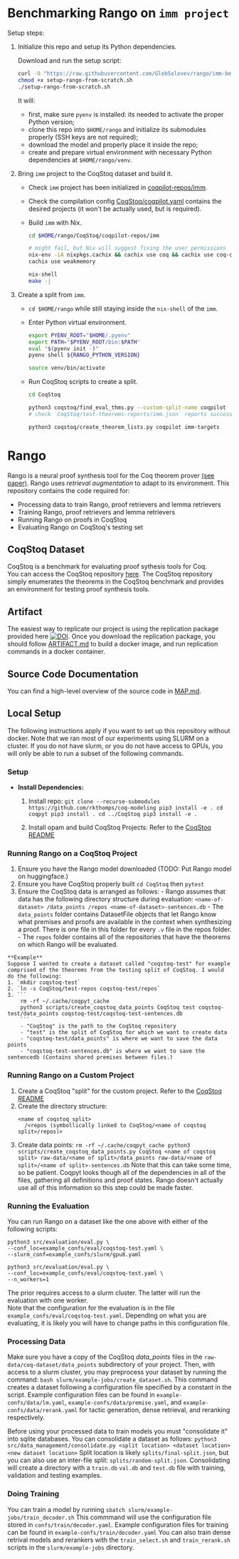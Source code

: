 # Benchmarking Rango on `imm project`

Setup steps:

1. Initialize this repo and setup its Python dependencies. 

    Download and run the setup script:
    ```bash
    curl -O "https://raw.githubusercontent.com/GlebSolovev/rango/imm-benchmark/setup/setup-rango-from-scratch.sh"
    chmod +x setup-rango-from-scratch.sh
    ./setup-rango-from-scratch.sh
    ```
    It will:
    * first, make sure `pyenv` is installed: its needed to activate the proper Python version;
    * clone this repo into `$HOME/rango` and initialize its submodules properly (SSH keys are not required);
    * download the model and properly place it inside the repo;
    * create and prepare virtual environment with necessary Python dependencies at `$HOME/rango/venv`.

2. Bring `imm` project to the CoqStoq dataset and build it.

    * Check `imm` project has been initialized in [coqpilot-repos/imm](coqpilot-repos/imm).

    * Check the compilation config [CoqStoq/coqpilot.yaml](CoqStoq/coqpilot.yaml) contains the desired projects (it won't be actually used, but is required).

    * Build `imm` with Nix.
        ```bash
        cd $HOME/rango/CoqStoq/coqpilot-repos/imm

        # might fail, but Nix will suggest fixing the user permissions
        nix-env -iA nixpkgs.cachix && cachix use coq && cachix use coq-community && cachix use math-comp 
        cachix use weakmemory

        nix-shell
        make -j
        ```

3. Create a split from `imm`.

    * `cd $HOME/rango` while still staying inside the `nix-shell` of the `imm`.

    * Enter Python virtual environment.
      ```bash
      export PYENV_ROOT="$HOME/.pyenv"
      export PATH="$PYENV_ROOT/bin:$PATH"
      eval "$(pyenv init -)"
      pyenv shell ${RANGO_PYTHON_VERSION}

      source venv/bin/activate
      ```

    * Run CoqStoq scripts to create a split.
      ```bash
      cd CoqStoq

      python3 coqstoq/find_eval_thms.py --custom-split-name coqpilot
      # check `CoqStoq/test-theorems-reports/imm.json` reports successes only 

      python3 coqstoq/create_theorem_lists.py coqpilot imm-targets
      ```


# Rango
Rango is a neural proof synthesis tool for the Coq theorem prover [(see paper)](paper.pdf).
Rango uses _retrieval augmentation_ to adapt to its environment.
This repository contains the code required for:
- Processing data to train Rango, proof retrievers and lemma retrievers
- Training Rango, proof retrievers and lemma retrievers
- Running Rango on proofs in CoqStoq
- Evaluating Rango on CoqStoq's testing set

## CoqStoq Dataset
CoqStoq is a benchmark for evaluating proof sythesis tools for Coq.  
You can access the CoqStoq repository [here](https://github.com/rkthomps/CoqStoq). The CoqStoq repository simply enumerates the theorems in the CoqStoq benchmark and provides an environment for testing proof synthesis tools.

<!-- You can access the CoqStoq dataset [here](https://zenodo.org/records/13188269?token=eyJhbGciOiJIUzUxMiIsImlhdCI6MTcyMjY3MDg5MiwiZXhwIjoxNzM1Njg5NTk5fQ.eyJpZCI6ImRmNmVjMDViLWE1NGUtNDMwOC1hNWEzLTkyOWFlNDRlNWY2ZSIsImRhdGEiOnt9LCJyYW5kb20iOiI1ZDk1Y2U3ZjAzNDJkZjJhYmU3YzBjNTJlMDZhYjc1OCJ9.y7SD3bDwFfPidOQcD-GshfMrEg5yhv0OsxdNC5Up148Xq4_483Yn69Lb3hYhSO3hP_0jkAZ4gJU0ODRIurz2NQ) -->

<!-- ## Trained Models -->
<!-- You can access the language models powering Rango and its variants [here](https://zenodo.org/records/13190944?token=eyJhbGciOiJIUzUxMiIsImlhdCI6MTcyMjY3NzIyOCwiZXhwIjoxNzM1Njg5NTk5fQ.eyJpZCI6ImNjODA2M2MwLTFlNDYtNDljZS05ZjkzLTAxYWNiYjhhMGY0ZSIsImRhdGEiOnt9LCJyYW5kb20iOiJjNDA2ZmVjNzhmMWRkNzAzNzVmNDRjOWJhMTIxNzY4OSJ9.AY9p1oeV_I4L44MQRDHTgpQU9xlDKbK805zLo22wZ9GZZQTKvfbB8mWxFuqjHSMLswLeT_5CuvS_M9vZa12lMw) -->

## Artifact
The easiest way to replicate our project is using the replication package provided here [![DOI](https://zenodo.org/badge/DOI/10.5281/zenodo.14853833.svg)](https://doi.org/10.5281/zenodo.14853833).
Once you download the replication package, you should follow [ARTIFACT.md](ARTIFACT.md) to build a docker image, and run replication commands in a docker container.

## Source Code Documentation
You can find a high-level overview of the source code in [MAP.md](MAP.md).

## Local Setup
The following instructions apply if you want to set up this repository without docker. Note that we ran most of our experiments using SLURM on a cluster. If you do not have slurm, or you do not have access to GPUs, you will only be able to run a subset of the following commands.  

  ### Setup
  - **Install Dependencies:**
      1. Install repo:
        ```
        git clone --recurse-submodules https://github.com/rkthomps/coq-modeling
        pip3 install -e .
        cd coqpyt
        pip3 install .
        cd ../CoqStoq
        pip3 install -e .
        ```
    
      2. Install opam and build CoqStoq Projects: Refer to the [CoqStoq README](https://github.com/rkthomps/CoqStoq/blob/main/README.md)
          

  ### Running Rango on a CoqStoq Project
  1. Ensure you have the Rango model downloaded (TODO: Put Rango model on huggingface.) 
  2. Ensure you have CoqStoq properly built `cd CoqStoq` then `pytest` 
  3. Ensure the CoqStoq data is arranged as follows:
    - Rango assumes that data has the following directory structure during evaluation:
    ```
      <name-of-dataset>
        /data_points
        /repos
        <name-of-dataset>-sentences.db
    ```
    - The `data_points` folder contains DatasetFile objects that let Rango know what premises and proofs are available in the context when synthesizing a proof. There is one file in this folder for every `.v` file in the repos folder.  
    - The `repos` folder contains all of the repositories that have the theorems on which Rango will be evaluated. 

    **Example**  
    Suppose I wanted to create a dataset called "coqstoq-test" for example comprised of the theorems from the testing split of CoqStoq. I would do the following:  
    1. `mkdir coqstoq-test` 
    2. `ln -s CoqStoq/test-repos coqstoq-test/repos`
    3. ``` 
        rm -rf ~/.cache/coqpyt_cache
        python3 scripts/create_coqstoq_data_points CoqStoq test coqstoq-test/data_points coqstoq-test/coqstoq-test-sentences.db
        ```
        - "CoqStoq" is the path to the CoqStoq repository
        - "test" is the split of CoqStoq for which we want to create data 
        - "coqstoq-test/data_points" is where we want to save the data points 
        - "coqstoq-test-sentences.db" is where we want to save the sentencedb (Contains shared premises between files.)

  ### Running Rango on a Custom Project
  1. Create a CoqStoq "split" for the custom project. Refer to the [CoqStoq README](https://github.com/rkthomps/CoqStoq/blob/main/README.md)
  2. Create the directory structure: 
     ```
     <name of coqstoq split>
       /<repos (symbollically linked to CoqStoq/<name of coqstoq split>/repos)>
     ```
  3. Create data points:
    ```
    rm -rf ~/.cache/coqpyt_cache
    python3 scripts/create_coqstoq_data_points.py CoqStoq <name of coqstoq split> raw-data/<name of split>/data_points raw-data/<name of split>/<name of split>-sentences.db
    ```
    Note that this can take some time, so be patient. Coqpyt looks though all of the dependencies in all of the files, gathering all definitions and proof states. Rango doesn't actually use all of this information so this step could be made faster. 
  


  ### Running the Evaluation
  You can run Rango on a dataset like the one above with either of the following scripts: 
  ```
  python3 src/evaluation/eval.py \
  --conf_loc=example_confs/eval/coqstoq-test.yaml \
  --slurm_conf=example_confs/slurm/gpu8.yaml

  python3 src/evaluation/eval.py \
  --conf_loc=example_confs/eval/coqstoq-test.yaml \
  --n_workers=1
  ```
  The prior requires access to a slurm cluster.
  The latter will run the evaluation with one worker.  
  Note that the configuration for the evaluation is in the file `example_confs/eval/coqstoq-test.yaml`. Depending on what you are evaluating, it is likely you will have to change paths in this configuration file. 

  ### Processing Data
  Make sure you have a copy of the CoqStoq _data_points_ files in the `raw-data/coq-dataset/data_points` subdirectory of your project.
  Then, with access to a slurm cluster, you may preprocess your dataset by running the command:
  `bash slurm/example-jobs/create_dataset.sh`. This command creates a dataset following a configuration file specified by a constant in the script. 
  Example configuration files can be found in `example-confs/data/lm.yaml`, `example-confs/data/premise.yaml`, and `example-confs/data/rerank.yaml` for tactic generation, dense retrieval, and reranking respectively.

  Before using your processed data to train models you must "consolidate it" into sqlite databases. 
  You can consolidate a dataset as follows: `python3 src/data_management/consolidate.py <split location> <dataset location> <new dataset location>`
  Split location is likely `splits/final-split.json`, but you can also use an inter-file split: `splits/random-split.json`. 
  Consolidating will create a directory with a `train.db` `val.db` and `test.db` file with training, validation and testing examples.

  ### Doing Training
  You can train a model by running
  `sbatch slurm/example-jobs/train_decoder.sh`
  This commmand will use the configuration file stored in `confs/train/decoder.yaml`. Example configuration files for training can be found in `example-confs/train/decoder.yaml`
  You can also train dense retrival models and rerankers with the `train_select.sh` and `train_rerank.sh` scripts in the `slurm/example-jobs` directory.



